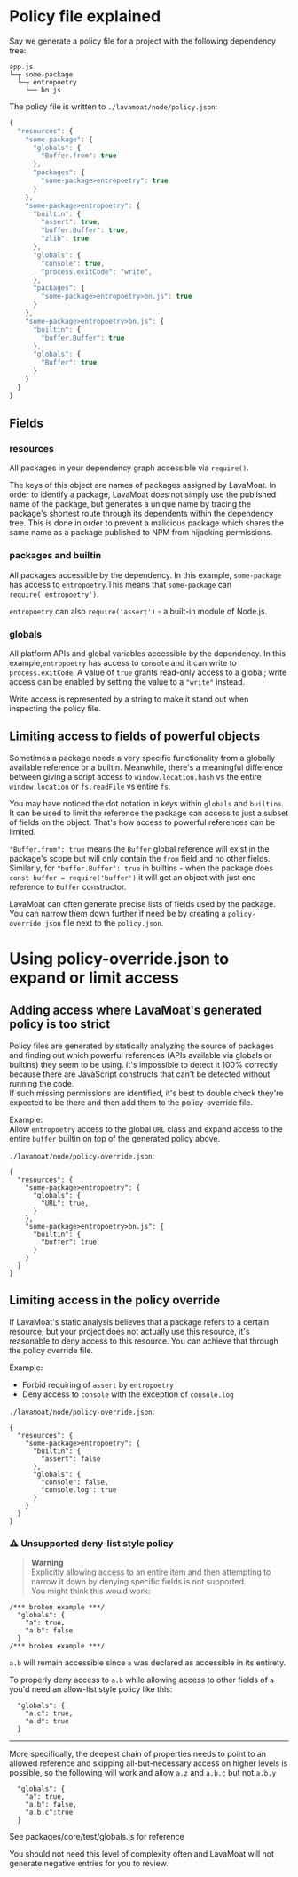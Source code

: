 # Policy file explained

Say we generate a policy file for a project with the following dependency tree:
```
app.js
└─┬ some-package
  └─┬ entropoetry
    └── bn.js
```

The policy file is written to `./lavamoat/node/policy.json`:
```js
{
  "resources": {
    "some-package": {
      "globals": {
        "Buffer.from": true
      },
      "packages": {
        "some-package>entropoetry": true
      }
    },
    "some-package>entropoetry": {
      "builtin": {
        "assert": true,
        "buffer.Buffer": true,
        "zlib": true
      },
      "globals": {
        "console": true,
        "process.exitCode": "write",
      },
      "packages": {
        "some-package>entropoetry>bn.js": true
      }
    },
    "some-package>entropoetry>bn.js": {
      "builtin": {
        "buffer.Buffer": true
      },
      "globals": {
        "Buffer": true
      }
    }
  }
}
```

## Fields
### resources 

All packages in your dependency graph accessible via `require()`. 

The keys of this object are names of packages assigned by LavaMoat. In order to identify a package, LavaMoat does not simply use the published name of the package, but generates a unique name by tracing the package's shortest route through its dependents within the dependency tree. This is done in order to prevent a malicious package which shares the same name as a package published to NPM from hijacking permissions. 


### packages and builtin

All packages accessible by the dependency. In this example, `some-package` has access to `entropoetry`.This means that `some-package` can `require('entropoetry')`.

`entropoetry` can also `require('assert')` - a built-in module of Node.js.


### globals

All platform APIs and global variables accessible by the dependency. In this example,`entropoetry` has access to `console` and it can write to `process.exitCode`. A value of `true` grants read-only access to a global; write access can be enabled by setting the value to a `"write"` instead.

Write access is represented by a string to make it stand out when inspecting the policy file.

## Limiting access to fields of powerful objects

Sometimes a package needs a very specific functionality from a globally available reference or a builtin. Meanwhile, there's a meaningful difference between giving a script access to `window.location.hash` vs the entire `window.location` or `fs.readFile` vs entire `fs`.

You may have noticed the dot notation in keys within `globals` and `builtins`. It can be used to limit the reference the package can access to just a subset of fields on the object. That's how access to powerful references can be limited.

`"Buffer.from": true` means the `Buffer` global reference will exist in the package's scope but will only contain the `from` field and no other fields.  
Similarly, for `"buffer.Buffer": true` in builtins - when the package does `const buffer = require('buffer')` it will get an object with just one reference to `Buffer` constructor.

LavaMoat can often generate precise lists of fields used by the package. You can narrow them down further if need be by creating a `policy-override.json` file next to the `policy.json`.

# Using policy-override.json to expand or limit access

## Adding access where LavaMoat's generated policy is too strict

Policy files are generated by statically analyzing the source of packages and finding out which powerful references (APIs available via globals or builtins) they seem to be using. It's impossible to detect it 100% correctly because there are JavaScript constructs that can't be detected without running the code.  
If such missing permissions are identified, it's best to double check they're expected to be there and then add them to the policy-override file.

Example:  
Allow `entropoetry` access to the global `URL` class and expand access to the entire `buffer` builtin on top of the generated policy above.

`./lavamoat/node/policy-override.json`:
```
{
  "resources": {
    "some-package>entropoetry": {
      "globals": {
        "URL": true,
      }
    },
    "some-package>entropoetry>bn.js": {
      "builtin": {
        "buffer": true
      }
    }
  }
}
```

## Limiting access in the policy override

If LavaMoat's static analysis believes that a package refers to a certain resource, but your project does not actually use this resource, it's reasonable to deny access to this resource. You can achieve that through the policy override file.

Example:  
- Forbid requiring of `assert` by `entropoetry`
- Deny access to `console` with the exception of `console.log`

`./lavamoat/node/policy-override.json`:
```
{
  "resources": {
    "some-package>entropoetry": {
      "builtin": {
        "assert": false
      },
      "globals": {
        "console": false,
        "console.log": true
      }
    }
  }
}
```

### ⚠️ Unsupported deny-list style policy

> **Warning**  
> Explicitly allowing access to an entire item and then attempting to narrow it down by denying specific fields is not supported.  
> You might think this would work:

```
/*** broken example ***/
  "globals": {
    "a": true,
    "a.b": false
  }
/*** broken example ***/
```    

`a.b` will remain accessible since `a` was declared as accessible in its entirety.

To properly deny access to `a.b` while allowing access to other fields of `a` you'd need an allow-list style policy like this:
```
  "globals": {
    "a.c": true,
    "a.d": true
  }
```

----

More specifically, the deepest chain of properties needs to point to an allowed reference and skipping all-but-necessary access on higher levels is possible, so the following will work and allow `a.z` and `a.b.c` but not `a.b.y`

```
  "globals": {
    "a": true,
    "a.b": false,
    "a.b.c":true
  }
```

See packages/core/test/globals.js for reference

You should not need this level of complexity often and LavaMoat will not generate negative entries for you to review.